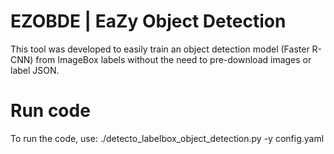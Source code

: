 # EZOBDE | EaZy Object Detection
This tool was developed to easily train an object detection model (Faster R-CNN) from ImageBox labels without the need to pre-download images or label JSON.

# Run code
To run the code, use:
./detecto_labelbox_object_detection.py -y config.yaml
